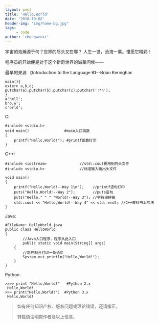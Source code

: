 ```yaml
---
layout: post
title: 'Hello,World'
date: '2016-10-08'
header-img: "img/home-bg.jpg"
tags:
     - code
author: 'chengwenxi'
---
```



宇宙的浩瀚源于何？世界的尽头又在哪？
人生一世，沧海一粟。惟愿它精彩！

程序员的开始便是对于这个新奇世界的诚挚问候——

最早的来源 《Introduction to the Language B》--Brian Kernighan

	main(){
    extern a,b,c;
    putchar(a);putchar(b);putchar(c);putchar('!*n');
	}
	a'hell';
	b'o,w';
	c'orld';

C:

	#include <stdio.h>  
	void main()                #main入口函数  
	{  
	    printf("Hello,World!"); #printf函数打印  
	}

C++:

	#include <iostream>               //std::cout要用到的头文件  
	#include <stdio.h>                //标准输入输出头文件  
	  
	void main()  
	{  
	    printf("Hello,World!--Way 1\n");    //printf语句打印  
	    puts("Hello,World!--Way 2");        //puts语句  
	    puts("Hello," " " "World!--Way 3"); //字符串拼接  
	    std::cout << "Hello,World!--Way 4" << std::endl; //C++教科书上写法  
	} 

Java:
	
	#FileName: HelloWorld.java  
	public class HelloWorld 
	{  
	        //Java入口程序，程序从此入口  
	        public static void main(String[] args)  
	    {  
	        //向控制台打印一条语句  
	        System.out.println("Hello,World!");  
	    }  
	} 

Python:

	>>>> print "Hello,World!"   #Python 2.x  
	 Hello,World!  
	>>> print("Hello,World!")  #Python 3.x    
	 Hello,World!  

> 如有任何知识产权、版权问题或理论错误，还请指正。
>
> 转载请注明原作者及以上信息。
